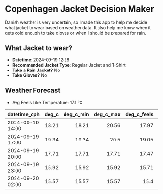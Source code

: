 
# Copenhagen Jacket Decision Maker

Danish weather is very uncertain, so I made this app to help me decide what jacket to wear based on weather data. 
It also help me know when it gets cold enough to take gloves or when I should be prepared for rain.

## What Jacket to wear?

- **Datetime**: 2024-09-19 12:28
- **Recommended Jacket Type**: Regular Jacket and T-Shirt
- **Take a Rain Jacket?** No
- **Take Gloves?** No

## Weather Forecast
- Avg Feels Like Temperature: 17.1 °C

| datetime_cph     |   deg_c |   deg_c_min |   deg_c_max |   deg_c_feels | weather   | wind   | rain   |
|:-----------------|--------:|------------:|------------:|--------------:|:----------|:-------|:-------|
| 2024-09-19 14:00 |   18.21 |       18.21 |       20.56 |         17.97 | Clear     | Low    | None   |
| 2024-09-19 17:00 |   19.34 |       19.34 |       20.5  |         19.05 | Clear     | Low    | None   |
| 2024-09-19 20:00 |   17.71 |       17.71 |       17.71 |         17.47 | Clear     | Low    | None   |
| 2024-09-19 23:00 |   15.92 |       15.92 |       15.92 |         15.71 | Clear     | Low    | None   |
| 2024-09-20 02:00 |   15.57 |       15.57 |       15.57 |         15.4  | Clear     | Low    | None   |
        